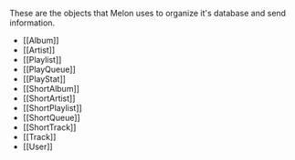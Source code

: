 These are the objects that Melon uses to organize it's database and send information.
- [[Album]]
- [[Artist]]
- [[Playlist]]
- [[PlayQueue]]
- [[PlayStat]]
- [[ShortAlbum]]
- [[ShortArtist]]
- [[ShortPlaylist]]
- [[ShortQueue]]
- [[ShortTrack]]
- [[Track]]
- [[User]]
